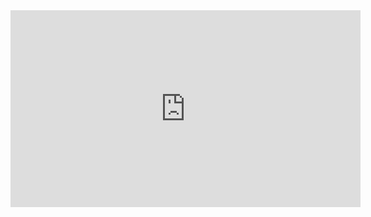 <iframe width="560" height="315" src="https://www.youtube.com/embed/wEgHld8VPRs" title="YouTube video player" frameborder="0" allow="accelerometer; autoplay; clipboard-write; encrypted-media; gyroscope; picture-in-picture" allowfullscreen></iframe>